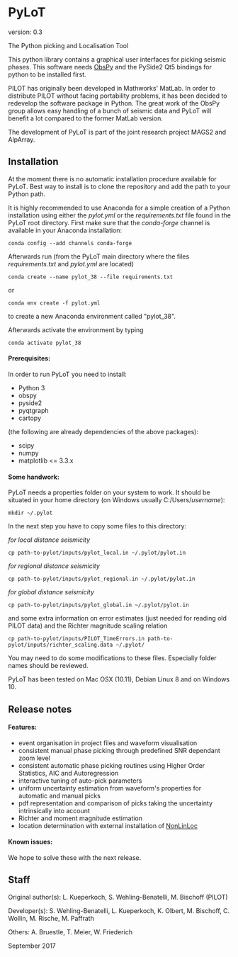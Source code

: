 # PyLoT

version: 0.3

The Python picking and Localisation Tool

This python library contains a graphical user interfaces for picking seismic phases. This software needs [ObsPy][ObsPy]
and the PySide2 Qt5 bindings for python to be installed first.

PILOT has originally been developed in Mathworks' MatLab. In order to distribute PILOT without facing portability
problems, it has been decided to redevelop the software package in Python. The great work of the ObsPy group allows easy
handling of a bunch of seismic data and PyLoT will benefit a lot compared to the former MatLab version.

The development of PyLoT is part of the joint research project MAGS2 and AlpArray.

## Installation

At the moment there is no automatic installation procedure available for PyLoT. Best way to install is to clone the
repository and add the path to your Python path.

It is highly recommended to use Anaconda for a simple creation of a Python installation using either the *pylot.yml* or the *requirements.txt* file found in the PyLoT root directory. First make sure that the *conda-forge* channel is available in your Anaconda installation:

    conda config --add channels conda-forge

Afterwards run (from the PyLoT main directory where the files *requirements.txt* and *pylot.yml* are located)

    conda create --name pylot_38 --file requirements.txt
or
    
    conda env create -f pylot.yml

to create a new Anaconda environment called "pylot_38".

Afterwards activate the environment by typing

    conda activate pylot_38

#### Prerequisites:

In order to run PyLoT you need to install:

- Python 3
- obspy
- pyside2
- pyqtgraph
- cartopy

(the following are already dependencies of the above packages):
- scipy
- numpy
- matplotlib <= 3.3.x

#### Some handwork:

PyLoT needs a properties folder on your system to work. It should be situated in your home directory
(on Windows usually C:/Users/*username*):

    mkdir ~/.pylot

In the next step you have to copy some files to this directory:

*for local distance seismicity*

    cp path-to-pylot/inputs/pylot_local.in ~/.pylot/pylot.in

*for regional distance seismicity*

    cp path-to-pylot/inputs/pylot_regional.in ~/.pylot/pylot.in

*for global distance seismicity*

    cp path-to-pylot/inputs/pylot_global.in ~/.pylot/pylot.in

and some extra information on error estimates (just needed for reading old PILOT data) and the Richter magnitude scaling
relation

    cp path-to-pylot/inputs/PILOT_TimeErrors.in path-to-pylot/inputs/richter_scaling.data ~/.pylot/

You may need to do some modifications to these files. Especially folder names should be reviewed.

PyLoT has been tested on Mac OSX (10.11), Debian Linux 8 and on Windows 10.

## Release notes

#### Features:

- event organisation in project files and waveform visualisation
- consistent manual phase picking through predefined SNR dependant zoom level
- consistent automatic phase picking routines using Higher Order Statistics, AIC and Autoregression
- interactive tuning of auto-pick parameters
- uniform uncertainty estimation from waveform's properties for automatic and manual picks
- pdf representation and comparison of picks taking the uncertainty intrinsically into account
- Richter and moment magnitude estimation
- location determination with external installation of [NonLinLoc](http://alomax.free.fr/nlloc/index.html)

#### Known issues:

We hope to solve these with the next release.

## Staff

Original author(s): L. Kueperkoch, S. Wehling-Benatelli, M. Bischoff (PILOT)

Developer(s): S. Wehling-Benatelli, L. Kueperkoch, K. Olbert, M. Bischoff, C. Wollin, M. Rische, M. Paffrath

Others: A. Bruestle, T. Meier, W. Friederich


[ObsPy]: http://github.com/obspy/obspy/wiki

September 2017
